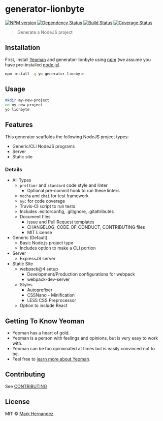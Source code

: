 # generator-lionbyte

[![NPM version][npm-image]][npm-url]
[![Dependency Status][daviddm-image]][daviddm-url]
[![Build Status](https://travis-ci.org/MarkH817/generator-lionbyte.svg?branch=master)](https://travis-ci.org/MarkH817/generator-lionbyte)
[![Coverage Status](https://coveralls.io/repos/github/MarkH817/generator-lionbyte/badge.svg?branch=master)](https://coveralls.io/github/MarkH817/generator-lionbyte?branch=master)

> Generate a NodeJS project

## Installation

First, install [Yeoman](http://yeoman.io) and generator-lionbyte using [npm](https://www.npmjs.com/) (we assume you have pre-installed [node.js](https://nodejs.org/)).

```bash
npm install -g yo generator-lionbyte
```

## Usage

```bash
mkdir my-new-project
cd my-new-project
yo lionbyte
```

## Features

This generator scaffolds the following NodeJS project types:

* Generic/CLI NodeJS programs
* Server
* Static site

### Details

* All Types
  * `prettier` and `standard` code style and linter
    * Optional pre-commit hook to run these linters
  * `mocha` and `chai` for test framework
  * `nyc` for code coverage
  * Travis-CI script to run tests
  * Includes .editorconfig, .gitignore, .gitattributes
  * Document files
    * Issue and Pull Request templates
    * CHANGELOG, CODE_OF_CONDUCT, CONTRIBUTING files
    * MIT License
* Generic (Default)
  * Basic Node.js project type
  * Includes option to make a CLI portion
* Server
  * ExpressJS server
* Static Site
  * webpack@4 setup
    * Development/Production configurations for webpack
    * webpack-dev-server
  * Styles
    * Autoprefixer
    * CSSNano - Minification
    * LESS CSS Preprocessor
  * Option to include React

## Getting To Know Yeoman

* Yeoman has a heart of gold.
* Yeoman is a person with feelings and opinions, but is very easy to work with.
* Yeoman can be too opinionated at times but is easily convinced not to be.
* Feel free to [learn more about Yeoman](http://yeoman.io/).

## Contributing

See [CONTRIBUTING](./CONTRIBUTING.md)

## License

MIT © [Mark Hernandez](https://www.github.com/MarkH817)

[npm-image]: https://badge.fury.io/js/generator-lionbyte.svg
[npm-url]: https://npmjs.org/package/generator-lionbyte
[daviddm-image]: https://david-dm.org/MarkH817/generator-lionbyte.svg?theme=shields.io
[daviddm-url]: https://david-dm.org/MarkH817/generator-lionbyte
